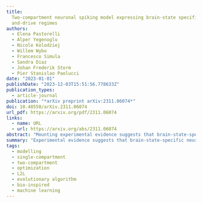 ```yaml
---
title:
  Two-compartment neuronal spiking model expressing brain-state specific apical-amplification,-isolation
  and-drive regimes
authors:
  - Elena Pastorelli
  - Alper Yegenoglu
  - Nicole Kolodziej
  - Willem Wybo
  - Francesco Simula
  - Sandra Diaz
  - Johan Frederik Storm
  - Pier Stanislao Paolucci
date: "2023-01-01"
publishDate: "2023-12-03T15:51:56.778633Z"
publication_types:
  - article-journal
publication: "*arXiv preprint arXiv:2311.06074*"
doi: 10.48550/arXiv.2311.06074
url_pdf: https://arxiv.org/pdf/2311.06074
links:
  - name: URL
  - url: https://arxiv.org/abs/2311.06074
abstract: "Mounting experimental evidence suggests that brain-state-specific neural mechanisms, supported by connectomic architectures, play a crucial role in integrating past and contextual knowledge with the current, incoming flow of evidence (e.g., from sensory systems). These mechanisms operate across multiple spatial and temporal scales, necessitating dedicated support at the levels of individual neurons and synapses. A notable feature within the neocortex is the structure of large, deep pyramidal neurons, which exhibit a distinctive separation between an apical dendritic compartment and a basal dendritic/perisomatic compartment. This separation is characterized by distinct patterns of incoming connections and brain-state-specific activation mechanisms, namely, apical amplification, isolation, and drive, which are associated with wakefulness, deeper NREM sleep stages, and REM sleep, respectively. The cognitive roles of apical mechanisms have been demonstrated in behaving animals. In contrast, classical models of learning in spiking networks are based on single-compartment neurons, lacking the ability to describe the integration of apical and basal/somatic information. This work aims to provide the computational community with a two-compartment spiking neuron model that incorporates features essential for supporting brain-state-specific learning. This model includes a piece-wise linear transfer function (ThetaPlanes) at the highest abstraction level, making it suitable for use in large-scale bio-inspired artificial intelligence systems. A machine learning evolutionary algorithm, guided by a set of fitness functions, selected the parameters that define neurons expressing the desired apical mechanisms."
summary: "Experimental evidence suggests that brain-state-specific neural mechanisms play a crucial role in integrating past and contextual knowledge with current sensory information, operating across multiple spatial and temporal scales. A new two-compartment spiking neuron model has been developed to support brain-state-specific learning, incorporating features such as apical amplification and isolation, and utilizing a piece-wise linear transfer function to make it suitable for large-scale bio-inspired artificial intelligence systems."
tags:
  - modelling
  - single-compartment
  - two-compartment
  - optimization
  - L2L
  - evolutionary algorithm
  - bio-inspired
  - machine learning
---
```


